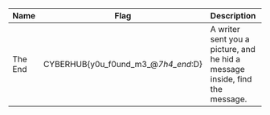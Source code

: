 Name|Flag|Description|Difficulty|Points
---|---|---|---|---
The End|CYBERHUB{y0u_f0und_m3_@_7h4_end_:D}|A writer sent you a picture, and he hid a message inside, find the message.|Easy|20